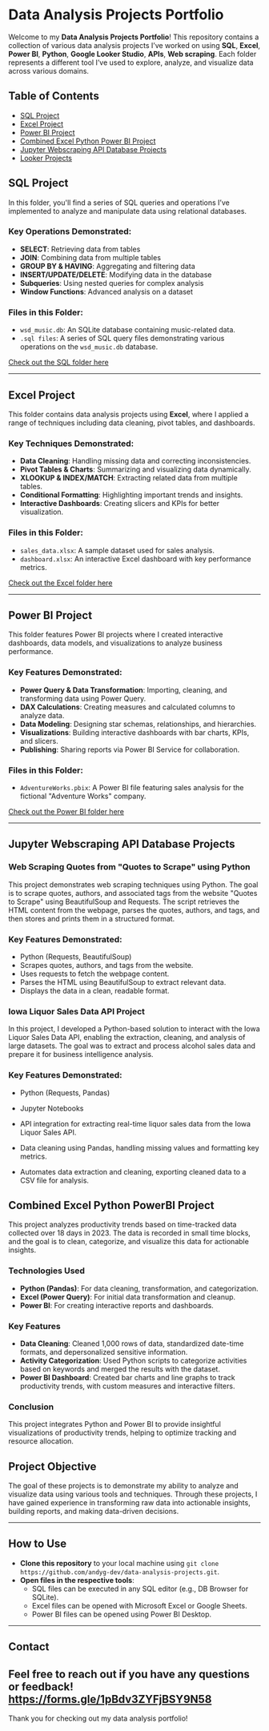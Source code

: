 # Data Analysis Projects Portfolio

Welcome to my **Data Analysis Projects Portfolio**! This repository contains a collection of various data analysis projects I’ve worked on using **SQL**, **Excel**, **Power BI**, **Python**, **Google Looker Studio**, **APIs**, **Web scraping**. Each folder represents a different tool I’ve used to explore, analyze, and visualize data across various domains.

## Table of Contents

- [SQL Project](#sql-project)
- [Excel Project](#excel-project)
- [Power BI Project](#power-bi-project)
- [Combined Excel Python Power BI Project](#Combined_Excel_Python_PowerBI_Project)
- [Jupyter Webscraping API Database Projects](#Jupyter_Webscraping_API_Database_Projects)
- [Looker Projects](#looker_studio)

## SQL Project

In this folder, you'll find a series of SQL queries and operations I’ve implemented to analyze and manipulate data using relational databases.

### Key Operations Demonstrated:
- **SELECT**: Retrieving data from tables
- **JOIN**: Combining data from multiple tables
- **GROUP BY & HAVING**: Aggregating and filtering data
- **INSERT/UPDATE/DELETE**: Modifying data in the database
- **Subqueries**: Using nested queries for complex analysis
- **Window Functions**: Advanced analysis on a dataset

### Files in this Folder:
- `wsd_music.db`: An SQLite database containing music-related data.
- `.sql files`: A series of SQL query files demonstrating various operations on the `wsd_music.db` database.

[Check out the SQL folder here](./sql/)

---

## Excel Project

This folder contains data analysis projects using **Excel**, where I applied a range of techniques including data cleaning, pivot tables, and dashboards.

### Key Techniques Demonstrated:
- **Data Cleaning**: Handling missing data and correcting inconsistencies.
- **Pivot Tables & Charts**: Summarizing and visualizing data dynamically.
- **XLOOKUP & INDEX/MATCH**: Extracting related data from multiple tables.
- **Conditional Formatting**: Highlighting important trends and insights.
- **Interactive Dashboards**: Creating slicers and KPIs for better visualization.

### Files in this Folder:
- `sales_data.xlsx`: A sample dataset used for sales analysis.
- `dashboard.xlsx`: An interactive Excel dashboard with key performance metrics.

[Check out the Excel folder here](./excel/)

---

## Power BI Project

This folder features Power BI projects where I created interactive dashboards, data models, and visualizations to analyze business performance.

### Key Features Demonstrated:
- **Power Query & Data Transformation**: Importing, cleaning, and transforming data using Power Query.
- **DAX Calculations**: Creating measures and calculated columns to analyze data.
- **Data Modeling**: Designing star schemas, relationships, and hierarchies.
- **Visualizations**: Building interactive dashboards with bar charts, KPIs, and slicers.
- **Publishing**: Sharing reports via Power BI Service for collaboration.

### Files in this Folder:
- `AdventureWorks.pbix`: A Power BI file featuring sales analysis for the fictional "Adventure Works" company.

[Check out the Power BI folder here](./powerbi/)

---

## Jupyter Webscraping API Database Projects 

### Web Scraping Quotes from "Quotes to Scrape" using Python

This project demonstrates web scraping techniques using Python. The goal is to scrape quotes, authors, and associated tags from the website "Quotes to Scrape" using BeautifulSoup and Requests. The script retrieves the HTML content from the webpage, parses the quotes, authors, and tags, and then stores and prints them in a structured format.

### Key Features Demonstrated:

- Python (Requests, BeautifulSoup)
- Scrapes quotes, authors, and tags from the website.
- Uses requests to fetch the webpage content.
- Parses the HTML using BeautifulSoup to extract relevant data.
- Displays the data in a clean, readable format.

### Iowa Liquor Sales Data API Project

In this project, I developed a Python-based solution to interact with the Iowa Liquor Sales Data API, enabling the extraction, cleaning, and analysis of large datasets. The goal was to extract and process alcohol sales data and prepare it for business intelligence analysis.

### Key Features Demonstrated:

- Python (Requests, Pandas)

- Jupyter Notebooks

- API integration for extracting real-time liquor sales data from the Iowa Liquor Sales API.

- Data cleaning using Pandas, handling missing values and formatting key metrics.

- Automates data extraction and cleaning, exporting cleaned data to a CSV file for analysis.

## Combined Excel Python PowerBI Project

This project analyzes productivity trends based on time-tracked data collected over 18 days in 2023. The data is recorded in small time blocks, and the goal is to clean, categorize, and visualize this data for actionable insights.

### Technologies Used
- **Python (Pandas)**: For data cleaning, transformation, and categorization.
- **Excel (Power Query)**: For initial data transformation and cleanup.
- **Power BI**: For creating interactive reports and dashboards.

### Key Features
- **Data Cleaning**: Cleaned 1,000 rows of data, standardized date-time formats, and depersonalized sensitive information.
- **Activity Categorization**: Used Python scripts to categorize activities based on keywords and merged the results with the dataset.
- **Power BI Dashboard**: Created bar charts and line graphs to track productivity trends, with custom measures and interactive filters.

### Conclusion
This project integrates Python and Power BI to provide insightful visualizations of productivity trends, helping to optimize tracking and resource allocation.

## Project Objective

The goal of these projects is to demonstrate my ability to analyze and visualize data using various tools and techniques. Through these projects, I have gained experience in transforming raw data into actionable insights, building reports, and making data-driven decisions.

---

## How to Use

- **Clone this repository** to your local machine using `git clone https://github.com/andyg-dev/data-analysis-projects.git`.
- **Open files in the respective tools**:
  - SQL files can be executed in any SQL editor (e.g., DB Browser for SQLite).
  - Excel files can be opened with Microsoft Excel or Google Sheets.
  - Power BI files can be opened using Power BI Desktop.

---

## Contact

Feel free to reach out if you have any questions or feedback!
https://forms.gle/1pBdv3ZYFjBSY9N58
---

Thank you for checking out my data analysis portfolio!
